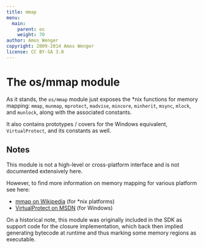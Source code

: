 ```yaml
---
title: mmap
menu:
  main:
    parent: os
    weight: 70
author: Amos Wenger
copyright: 2009-2014 Amos Wenger
license: CC BY-SA 3.0
---
```


# The os/mmap module

As it stands, the `os/mmap` module just exposes the *nix functions for memory
mapping: `mmap`, `munmap`, `mprotect`, `madvise`, `mincore`, `minherit`,
`msync`, `mlock`, and `munlock`, along with the associated constants.

It also contains prototypes / covers for the Windows equivalent,
`VirtualProtect`, and its constants as well.

## Notes

This module is not a high-level or cross-platform interface and is not
documented extensively here.

However, to find more information on memory mapping for various platform
see here:

  * [mmap on Wikipedia][mmap] (for *nix platforms)
  * [VirtualProtect on MSDN][vprotect] (for Windows)

[mmap]: http://en.wikipedia.org/wiki/Mmap
[vprotect]: http://msdn.microsoft.com/en-us/windows/desktop/aa366898(v=vs.85).aspx

On a historical note, this module was originally included in the SDK as support
code for the closure implementation, which back then implied generating
bytecode at runtime and thus marking some memory regions as executable.
